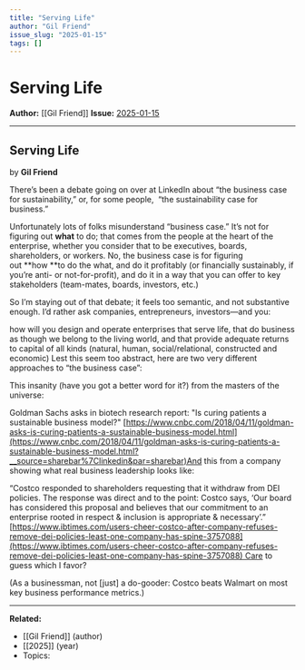 ```yaml
---
title: "Serving Life"
author: "Gil Friend"
issue_slug: "2025-01-15"
tags: []
---
```


# Serving Life

**Author:** [[Gil Friend]]
**Issue:** [2025-01-15](https://plex.collectivesensecommons.org/2025-01-15/)

---

## Serving Life
by **Gil Friend**

There’s been a debate going on over at LinkedIn about “the business case for sustainability,” or, for some people,  “the sustainability case for business.”

Unfortunately lots of folks misunderstand “business case.” It’s not for figuring out **what** to do; that comes from the people at the heart of the enterprise, whether you consider that to be executives, boards, shareholders, or workers. No, the business case is for figuring out **how **to do the what, and do it profitably (or financially sustainably, if you’re anti- or not-for-profit), and do it in a way that you can offer to key stakeholders (team-mates, boards, investors, etc.)

So I’m staying out of that debate; it feels too semantic, and not substantive enough. I’d rather ask companies, entrepreneurs, investors—and you:

how will you design and operate enterprises that serve life, that do business as though we belong to the living world, and that provide adequate returns to capital of all kinds (natural, human, social/relational, constructed and economic) Lest this seem too abstract, here are two very different approaches to “the business case”:

This insanity (have you got a better word for it?) from the masters of the universe:

Goldman Sachs asks in biotech research report: "Is curing patients a sustainable business model?"
[https://www.cnbc.com/2018/04/11/goldman-asks-is-curing-patients-a-sustainable-business-model.html](https://www.cnbc.com/2018/04/11/goldman-asks-is-curing-patients-a-sustainable-business-model.html?__source=sharebar%7Clinkedin&par=sharebar)And this from a company showing what real business leadership looks like:

“Costco responded to shareholders requesting that it withdraw from DEI policies. The response was direct and to the point: Costco says, ‘Our board has considered this proposal and believes that our commitment to an enterprise rooted in respect & inclusion is appropriate & necessary’.”
[https://www.ibtimes.com/users-cheer-costco-after-company-refuses-remove-dei-policies-least-one-company-has-spine-3757088](https://www.ibtimes.com/users-cheer-costco-after-company-refuses-remove-dei-policies-least-one-company-has-spine-3757088) Care to guess which I favor?

(As a businessman, not [just] a do-gooder: Costco beats Walmart on most key business performance metrics.)

---

**Related:**
- [[Gil Friend]] (author)
- [[2025]] (year)
- Topics: 

